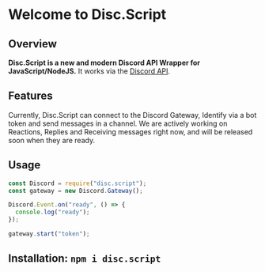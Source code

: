 # Welcome to Disc.Script

## Overview

**Disc.Script is a new and modern Discord API Wrapper for JavaScript/NodeJS.** It works via the [Discord API](https://discord.dev).

## Features

Currently, Disc.Script can connect to the Discord Gateway, Identify via a bot token and send messages in a channel. We are actively working on Reactions, Replies and Receiving messages right now, and will be released soon when they are ready.

## Usage

```javascript
const Discord = require("disc.script");
const gateway = new Discord.Gateway();

Discord.Event.on("ready", () => {
  console.log("ready");
});

gateway.start("token");
```

## **Installation: `npm i disc.script`**
